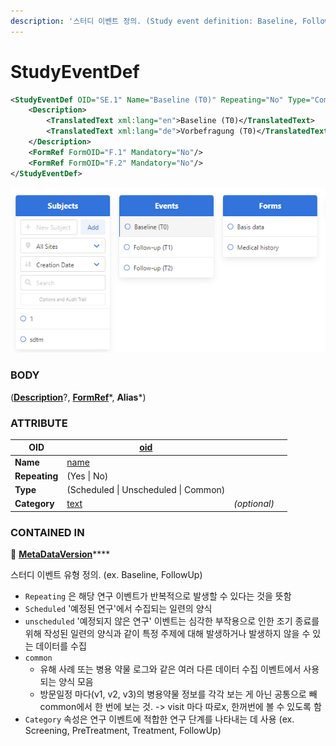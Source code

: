 ```yaml
---
description: '스터디 이벤트 정의. (Study event definition: Baseline, Follow up, ...)'
---
```


# StudyEventDef



```xml
<StudyEventDef OID="SE.1" Name="Baseline (T0)" Repeating="No" Type="Common">
    <Description>
        <TranslatedText xml:lang="en">Baseline (T0)</TranslatedText>
        <TranslatedText xml:lang="de">Vorbefragung (T0)</TranslatedText>
    </Description>
    <FormRef FormOID="F.1" Mandatory="No"/>
    <FormRef FormOID="F.2" Mandatory="No"/>
</StudyEventDef>
```

![Events](<../../../../.gitbook/assets/화면 캡처 2022-06-29 210038 (2).png>)

### BODY

([**Description**](description.md)?, [**FormRef**](formref.md)\*, **Alias**\*)



### ATTRIBUTE

| **OID**       | [oid](../../../dataformat.md)        |              |   |
| ------------- | ------------------------------------ | ------------ | - |
| **Name**      | [name](../../../dataformat.md)       |              |   |
| **Repeating** | (Yes \| No)                          |              |   |
| **Type**      | (Scheduled \| Unscheduled \| Common) |              |   |
| **Category**  | [text](../../../dataformat.md)       | _(optional)_ |   |



### CONTAINED IN

📁 [**MetaDataVersion**](../)****



스터디 이벤트 유형 정의. (ex. Baseline, FollowUp)&#x20;

* `Repeating` 은 해당 연구 이벤트가 반복적으로 발생할 수 있다는 것을 뜻함
* `Scheduled` '예정된 연구'에서 수집되는 일련의 양식
* `unscheduled` '예정되지 않은 연구' 이벤트는 심각한 부작용으로 인한 조기 종료를 위해 작성된 일련의 양식과 같이 특정 주제에 대해 발생하거나 발생하지 않을 수 있는 데이터를 수집
* `common`
  * 유해 사례 또는 병용 약물 로그와 같은 여러 다른 데이터 수집 이벤트에서 사용되는 양식 모음
  * 방문일정 마다(v1, v2, v3)의 병용약물 정보를 각각 보는 게 아닌 공통으로 빼 common에서 한 번에 보는 것. -> visit 마다 따로x, 한꺼번에 볼 수 있도록 함
* `Category` 속성은 연구 이벤트에 적합한 연구 단계를 나타내는 데 사용 (ex. Screening, PreTreatment, Treatment, FollowUp)

